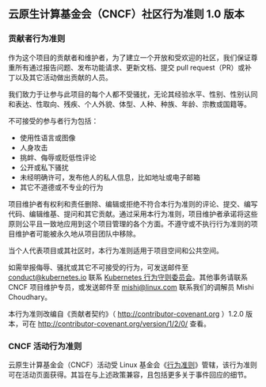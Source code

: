 云原生计算基金会（CNCF）社区行为准则 1.0 版本
---------------------------------------------

### 贡献者行为准则

作为这个项目的贡献者和维护者，为了建立一个开放和受欢迎的社区，我们保证尊重所有通过报告问题、发布功能请求、更新文档、提交 pull request（PR）或补丁以及其它活动做出贡献的人员。

我们致力于让参与此项目的每个人都不受骚扰，无论其经验水平、性别、性别认同和表达、性取向、残疾、个人外貌、体型、人种、种族、年龄、宗教或国籍等。

不可接受的参与者行为包括：

-	使用性语言或图像
-	人身攻击
-	挑衅、侮辱或贬低性评论
-	公开或私下骚扰
-	未经明确许可，发布他人的私人信息，比如地址或电子邮箱
-	其它不道德或不专业的行为

项目维护者有权利和责任删除、编辑或拒绝不符合本行为准则的评论、提交、编写代码、编辑维基、提问和其它贡献。通过采用本行为准则，项目维护者承诺将这些原则公平且一致地应用到这个项目管理的各个方面。不遵守或不执行行为准则的项目维护者可能被永久地从项目团队中移除。

当个人代表项目或其社区时，本行为准则适用于项目空间和公共空间。

如需举报侮辱、骚扰或其它不可接受的行为，可发送邮件至 <conduct@kubernetes.io> 联系 [Kubernetes 行为守则委员会](https://github.com/kubernetes/community/tree/master/committee-code-of-conduct)。其他事务请联系 CNCF 项目维护专员，或发送邮件至 <mishi@linux.com> 联系我们的调解员 Mishi Choudhary。

本行为准则改编自《贡献者契约》（ http://contributor-covenant.org ）1.2.0 版本，可在 http://contributor-covenant.org/version/1/2/0/ 查看。

### CNCF 活动行为准则

云原生计算基金会（CNCF）活动受 Linux 基金会《[行为准则](https://events.linuxfoundation.org/code-of-conduct/)》管辖，该行为准则可在活动页面获得。其旨在与上述政策兼容，且包括更多关于事件回应的细节。
